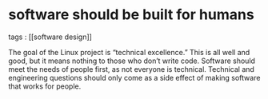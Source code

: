 # software should be built for humans

tags
: [[software design]]

The goal of the Linux project is &ldquo;technical excellence.&rdquo; This is all well and good, but it means nothing to those who don&rsquo;t write code. Software should meet the needs of people first, as not everyone is technical. Technical and engineering questions should only come as a side effect of making software that works for people.

